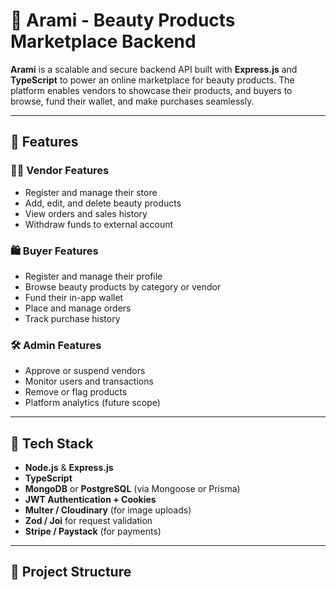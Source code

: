 # 🌸 Arami - Beauty Products Marketplace Backend

**Arami** is a scalable and secure backend API built with **Express.js** and **TypeScript** to power an online marketplace for beauty products. The platform enables vendors to showcase their products, and buyers to browse, fund their wallet, and make purchases seamlessly.

---

## 🚀 Features

### 👩‍💼 Vendor Features
- Register and manage their store
- Add, edit, and delete beauty products
- View orders and sales history
- Withdraw funds to external account

### 🛍️ Buyer Features
- Register and manage their profile
- Browse beauty products by category or vendor
- Fund their in-app wallet
- Place and manage orders
- Track purchase history

### 🛠 Admin Features
- Approve or suspend vendors
- Monitor users and transactions
- Remove or flag products
- Platform analytics (future scope)

---

## 🧰 Tech Stack

- **Node.js** & **Express.js**
- **TypeScript**
- **MongoDB** or **PostgreSQL** (via Mongoose or Prisma)
- **JWT Authentication + Cookies**
- **Multer / Cloudinary** (for image uploads)
- **Zod / Joi** for request validation
- **Stripe / Paystack** (for payments)

---

## 📁 Project Structure
